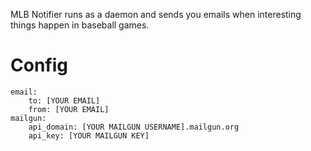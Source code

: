 MLB Notifier runs as a daemon and sends you emails when interesting things happen in baseball games.

# Config

```
email:
    to: [YOUR EMAIL]
    from: [YOUR EMAIL]
mailgun:
    api_domain: [YOUR MAILGUN USERNAME].mailgun.org
    api_key: [YOUR MAILGUN KEY]
```


